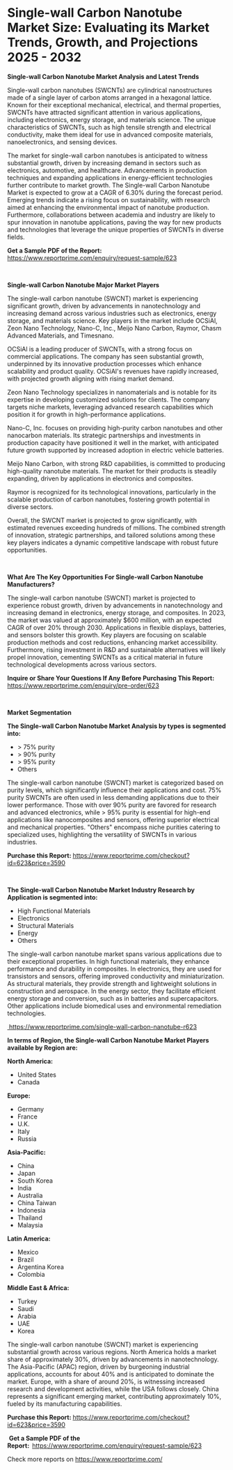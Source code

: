 <p><h1>Single-wall Carbon Nanotube Market Size: Evaluating its Market Trends, Growth, and Projections 2025 - 2032</h1></p><p><strong>Single-wall Carbon Nanotube Market Analysis and Latest Trends</strong></p>
<p><p>Single-wall carbon nanotubes (SWCNTs) are cylindrical nanostructures made of a single layer of carbon atoms arranged in a hexagonal lattice. Known for their exceptional mechanical, electrical, and thermal properties, SWCNTs have attracted significant attention in various applications, including electronics, energy storage, and materials science. The unique characteristics of SWCNTs, such as high tensile strength and electrical conductivity, make them ideal for use in advanced composite materials, nanoelectronics, and sensing devices.</p><p>The market for single-wall carbon nanotubes is anticipated to witness substantial growth, driven by increasing demand in sectors such as electronics, automotive, and healthcare. Advancements in production techniques and expanding applications in energy-efficient technologies further contribute to market growth. The Single-wall Carbon Nanotube Market is expected to grow at a CAGR of 6.30% during the forecast period. Emerging trends indicate a rising focus on sustainability, with research aimed at enhancing the environmental impact of nanotube production. Furthermore, collaborations between academia and industry are likely to spur innovation in nanotube applications, paving the way for new products and technologies that leverage the unique properties of SWCNTs in diverse fields.</p></p>
<p><strong>Get a Sample PDF of the Report:&nbsp;</strong> <a href="https://www.reportprime.com/enquiry/request-sample/623?utm_campaign=3226&utm_medium=2&utm_source=Github&utm_content=ia&utm_term=18032025&utm_id=single-wall-carbon-nanotube">https://www.reportprime.com/enquiry/request-sample/623</a></p>
<p>&nbsp;</p>
<p><strong>Single-wall Carbon Nanotube Major Market Players</strong></p>
<p><p>The single-wall carbon nanotube (SWCNT) market is experiencing significant growth, driven by advancements in nanotechnology and increasing demand across various industries such as electronics, energy storage, and materials science. Key players in the market include OCSiAl, Zeon Nano Technology, Nano-C, Inc., Meijo Nano Carbon, Raymor, Chasm Advanced Materials, and Timesnano.</p><p>OCSiAl is a leading producer of SWCNTs, with a strong focus on commercial applications. The company has seen substantial growth, underpinned by its innovative production processes which enhance scalability and product quality. OCSiAl's revenues have rapidly increased, with projected growth aligning with rising market demand.</p><p>Zeon Nano Technology specializes in nanomaterials and is notable for its expertise in developing customized solutions for clients. The company targets niche markets, leveraging advanced research capabilities which position it for growth in high-performance applications.</p><p>Nano-C, Inc. focuses on providing high-purity carbon nanotubes and other nanocarbon materials. Its strategic partnerships and investments in production capacity have positioned it well in the market, with anticipated future growth supported by increased adoption in electric vehicle batteries.</p><p>Meijo Nano Carbon, with strong R&D capabilities, is committed to producing high-quality nanotube materials. The market for their products is steadily expanding, driven by applications in electronics and composites.</p><p>Raymor is recognized for its technological innovations, particularly in the scalable production of carbon nanotubes, fostering growth potential in diverse sectors.</p><p>Overall, the SWCNT market is projected to grow significantly, with estimated revenues exceeding hundreds of millions. The combined strength of innovation, strategic partnerships, and tailored solutions among these key players indicates a dynamic competitive landscape with robust future opportunities.</p></p>
<p>&nbsp;</p>
<p><strong>What Are The Key Opportunities For Single-wall Carbon Nanotube Manufacturers?</strong></p>
<p><p>The single-wall carbon nanotube (SWCNT) market is projected to experience robust growth, driven by advancements in nanotechnology and increasing demand in electronics, energy storage, and composites. In 2023, the market was valued at approximately $600 million, with an expected CAGR of over 20% through 2030. Applications in flexible displays, batteries, and sensors bolster this growth. Key players are focusing on scalable production methods and cost reductions, enhancing market accessibility. Furthermore, rising investment in R&D and sustainable alternatives will likely propel innovation, cementing SWCNTs as a critical material in future technological developments across various sectors.</p></p>
<p><strong>Inquire or Share Your Questions If Any Before Purchasing This Report:</strong> <a href="https://www.reportprime.com/enquiry/pre-order/623?utm_campaign=3226&utm_medium=2&utm_source=Github&utm_content=ia&utm_term=18032025&utm_id=single-wall-carbon-nanotube">https://www.reportprime.com/enquiry/pre-order/623</a></p>
<p>&nbsp;</p>
<p><strong>Market Segmentation</strong></p>
<p><strong>The Single-wall Carbon Nanotube Market Analysis by types is segmented into:</strong></p>
<p><ul><li>> 75% purity</li><li>> 90% purity</li><li>> 95% purity</li><li>Others</li></ul></p>
<p><p>The single-wall carbon nanotube (SWCNT) market is categorized based on purity levels, which significantly influence their applications and cost. 75% purity SWCNTs are often used in less demanding applications due to their lower performance. Those with over 90% purity are favored for research and advanced electronics, while > 95% purity is essential for high-end applications like nanocomposites and sensors, offering superior electrical and mechanical properties. "Others" encompass niche purities catering to specialized uses, highlighting the versatility of SWCNTs in various industries.</p></p>
<p><strong>Purchase this Report:&nbsp;</strong><a href="https://www.reportprime.com/checkout?id=623&price=3590&utm_campaign=3226&utm_medium=2&utm_source=Github&utm_content=ia&utm_term=18032025&utm_id=single-wall-carbon-nanotube">https://www.reportprime.com/checkout?id=623&price=3590</a></p>
<p>&nbsp;</p>
<p><strong>The Single-wall Carbon Nanotube Market Industry Research by Application is segmented into:</strong></p>
<p><ul><li>High Functional Materials</li><li>Electronics</li><li>Structural Materials</li><li>Energy</li><li>Others</li></ul></p>
<p><p>The single-wall carbon nanotube market spans various applications due to their exceptional properties. In high functional materials, they enhance performance and durability in composites. In electronics, they are used for transistors and sensors, offering improved conductivity and miniaturization. As structural materials, they provide strength and lightweight solutions in construction and aerospace. In the energy sector, they facilitate efficient energy storage and conversion, such as in batteries and supercapacitors. Other applications include biomedical uses and environmental remediation technologies.</p></p>
<p><a href="https://www.reportprime.com/single-wall-carbon-nanotube-r623?utm_campaign=3226&utm_medium=2&utm_source=Github&utm_content=ia&utm_term=18032025&utm_id=single-wall-carbon-nanotube">&nbsp;https://www.reportprime.com/single-wall-carbon-nanotube-r623</a></p>
<p><strong>In terms of Region, the Single-wall Carbon Nanotube Market Players available by Region are:</strong></p>
<p>
    <p> <strong> North America: </strong>
        <ul>
            <li>United States</li>
            <li>Canada</li>
        </ul>
        </p> 
    <p> <strong> Europe: </strong>
        <ul>
            <li>Germany</li>
            <li>France</li>
            <li>U.K.</li>
            <li>Italy</li>
            <li>Russia</li>
        </ul>
        </p> 
    <p> <strong> Asia-Pacific: </strong>
        <ul>
            <li>China</li>
            <li>Japan</li>
            <li>South Korea</li>
            <li>India</li>
            <li>Australia</li>
            <li>China Taiwan</li>
            <li>Indonesia</li>
            <li>Thailand</li>
            <li>Malaysia</li>
        </ul>
        </p> 
    <p> <strong> Latin America: </strong>
        <ul>
            <li>Mexico</li>
            <li>Brazil</li>
            <li>Argentina Korea</li>
            <li>Colombia</li>
        </ul>
        </p> 
    <p> <strong> Middle East & Africa: </strong>
        <ul>
            <li>Turkey</li>
            <li>Saudi</li>
            <li>Arabia</li>
            <li>UAE</li>
            <li>Korea</li>
        </ul>
    </p>
    </p>
<p><p>The single-wall carbon nanotube (SWCNT) market is experiencing substantial growth across various regions. North America holds a market share of approximately 30%, driven by advancements in nanotechnology. The Asia-Pacific (APAC) region, driven by burgeoning industrial applications, accounts for about 40% and is anticipated to dominate the market. Europe, with a share of around 20%, is witnessing increased research and development activities, while the USA follows closely. China represents a significant emerging market, contributing approximately 10%, fueled by its manufacturing capabilities.</p></p>
<p><strong>Purchase this Report: </strong><a href="https://www.reportprime.com/checkout?id=623&price=3590&utm_campaign=3226&utm_medium=2&utm_source=Github&utm_content=ia&utm_term=18032025&utm_id=single-wall-carbon-nanotube">https://www.reportprime.com/checkout?id=623&price=3590</a></p>
<p>&nbsp;<strong>Get a Sample PDF of the Report:&nbsp;&nbsp;</strong><a href="https://www.reportprime.com/enquiry/request-sample/623?utm_campaign=3226&utm_medium=2&utm_source=Github&utm_content=ia&utm_term=18032025&utm_id=single-wall-carbon-nanotube">https://www.reportprime.com/enquiry/request-sample/623</a></p>
<p><strong></strong></p>
<p>Check more reports on <a href="https://www.reportprime.com/?utm_campaign=3226&utm_medium=2&utm_source=Github&utm_content=ia&utm_term=18032025&utm_id=single-wall-carbon-nanotube">https://www.reportprime.com/</a></p>